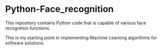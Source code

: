 # Python-Face_recognition
This repository contains Python code that is capable of various face recognition functions.

This is my starting point in implementing Machine Learning algorithms for software solutions.
